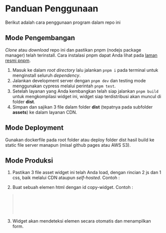 # Panduan Penggunaan

Berikut adalah cara penggunaan program dalam repo ini

## Mode Pengembangan

_Clone_ atau _download_ repo ini dan pastikan pnpm (nodejs package manager) telah terinstall. Cara instalasi pnpm dapat Anda lihat pada [laman resmi pnpm](https://pnpm.io/installation).

1.  Masuk ke dalam _root directory_ lalu jalankan `pnpm i` pada terminal untuk menginstall seluruh _dependency_.
2.  Jalankan development server dengan `pnpm dev` dan testing mode menggunakan cypress melalui perintah `pnpm test`.
3.  Setelah layanan yang Anda kembangkan telah siap jalankan `pnpm build` untuk mengkompilasi widget ini, widget siap terdistribusi akan muncul di folder **dist**.
4.  Simpan dan sajikan 3 file dalam folder **dist** (tepatnya pada subfolder **assets**) ke dalam layanan CDN.

## Mode Deployment

Gunakan dockerfile pada root folder atau deploy folder dist hasil build ke static file server manapun (misal github pages atau AWS S3).

## Mode Produksi

1. Pastikan 3 file asset widget ini telah Anda load, dengan rincian 2 js dan 1 css, baik melalui CDN ataupun _self-hosted_. Contoh :

> <script type="module" crossorigin src="https://widget.mikoding.com/assets/index.5418c707.js"></script>
> <link rel="modulepreload" href="https://widget.mikoding.com/assets/vendor.0a89d859.js"> 
> <link rel="stylesheet" href="https://widget.mikoding.com/assets/index.fd430c9b.css">

2.  Buat sebuah elemen html dengan id copy-widget. Contoh :

> <div id="copy-widget" data-token="example-token" style="padding: 2rem;"></div>

3. Widget akan mendeteksi elemen secara otomatis dan menampilkan form.
